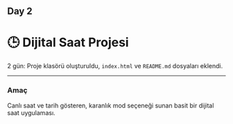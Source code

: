 ## Day 2
# 🕒 Dijital Saat Projesi

2 gün: Proje klasörü oluşturuldu, `index.html` ve `README.md` dosyaları eklendi.

---

###  Amaç

Canlı saat ve tarih gösteren, karanlık mod seçeneği sunan basit bir dijital saat uygulaması.


